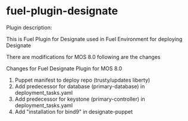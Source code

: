 fuel-plugin-designate
============

Plugin description:

This is Fuel Plugin for Designate used in Fuel Environment for deploying Designate

There are modifications for MOS 8.0 following are the changes 

Changes for Fuel Designate Plugin for MOS 8.0 
1. Puppet manifest to deploy repo (trusty/updates liberty)
2. Add predecessor for database (primary-database) in deployment_tasks.yaml
3. Add predecessor for keystone (primary-controller) in deployment_tasks.yaml
4. Add "installation for bind9" in designate-puppet
